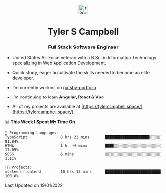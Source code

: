 <p align="center">
<a href="https://www.linkedin.com/in/t36campbell" target="blank"><img align="center" src="https://ik.imagekit.io/t36campbell/Portfolio/linkedin.png.original_m8bbGgPh6.png" alt="t36campbell" height="30" width="30" /></a>
</p>
<h1 align="center">Tyler S Campbell</h1>
<h3 align="center">Full Stack Software Engineer</h3>

* United States Air Force veteran with a B.Sc. in Information Technology specializing in Web Application Development. 

* Quick study, eager to cultivate the skills needed to become an elite developer.

* I’m currently working on [gatsby-portfolio](https://github.com/t36campbell/gatsby-portfolio)

* I’m continuing to learn **Angular, React & Vue**

* All of my projects are available at [https://tylercampbell.space/](https://tylercampbell.space/)

<!--START_SECTION:waka-->
📊 **This Week I Spent My Time On** 

```text
💬 Programming Languages: 
TypeScript               8 hrs 22 mins       ████████████████████░░░░░   81.84% 
HTML                     1 hr 44 mins        ████░░░░░░░░░░░░░░░░░░░░░   17.05% 
SCSS                     6 mins              ░░░░░░░░░░░░░░░░░░░░░░░░░   1.11%

🐱‍💻 Projects: 
mcsteen-frontend         10 hrs 13 mins      █████████████████████████   100.0%

```


 Last Updated on 19/01/2022
<!--END_SECTION:waka-->
